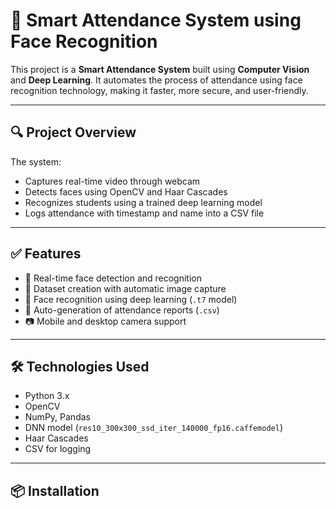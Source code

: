 # 📸 Smart Attendance System using Face Recognition

This project is a **Smart Attendance System** built using **Computer Vision** and **Deep Learning**. It automates the process of attendance using face recognition technology, making it faster, more secure, and user-friendly.

---

## 🔍 Project Overview

The system:
- Captures real-time video through webcam
- Detects faces using OpenCV and Haar Cascades
- Recognizes students using a trained deep learning model
- Logs attendance with timestamp and name into a CSV file

---

## ✅ Features

- 🎯 Real-time face detection and recognition
- 📂 Dataset creation with automatic image capture
- 🧠 Face recognition using deep learning (`.t7` model)
- 📝 Auto-generation of attendance reports (`.csv`)
- 📷 Mobile and desktop camera support

---

## 🛠️ Technologies Used

- Python 3.x
- OpenCV
- NumPy, Pandas
- DNN model (`res10_300x300_ssd_iter_140000_fp16.caffemodel`)
- Haar Cascades
- CSV for logging

---

## 📦 Installation

```bash


